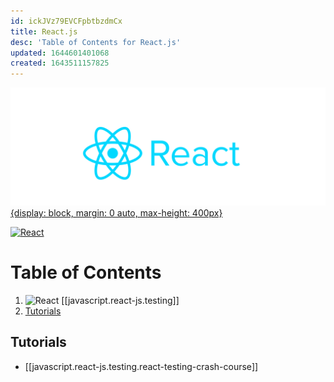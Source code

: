 ```yaml
---
id: ickJVz79EVCFpbtbzdmCx
title: React.js
desc: 'Table of Contents for React.js'
updated: 1644601401068
created: 1643511157825
---
```


[![reactjs](/assets/images/reactjs.png){display: block, margin: 0 auto, max-height: 400px}](https://reactjs.org/)

[![React](https://img.shields.io/badge/Docs-react-%2320232a.svg?style=flat&logo=react&logoColor=%2361DAFB)](https://reactjs.org/docs/getting-started.html)

# Table of Contents

1. ![React](https://img.shields.io/badge/react-%2320232a.svg?style=flat&logo=react&logoColor=%2361DAFB) [[javascript.react-js.testing]]
2. [Tutorials](#tutorials)

## Tutorials

- [[javascript.react-js.testing.react-testing-crash-course]]
